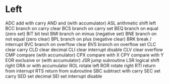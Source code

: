 # Left

ADC add with carry
AND and (with accumulator)
ASL arithmetic shift left
BCC branch on carry clear
BCS branch on carry set
BEQ branch on equal (zero set)
BIT bit test
BMI branch on minus (negative set)
BNE branch on not equal (zero clear)
BPL branch on plus (negative clear)
BRK break / interrupt
BVC branch on overflow clear
BVS branch on overflow set
CLC clear carry
CLD clear decimal
CLI clear interrupt disable
CLV clear overflow
CMP compare (with accumulator)
CPX compare with X
CPY compare with Y
EOR exclusive or (with accumulator)
JSR jump subroutine
LSR logical shift right
ORA or with accumulator
ROL rotate left
ROR rotate right
RTI return from interrupt
RTS return from subroutine
SBC subtract with carry
SEC set carry
SED set decimal
SEI set interrupt disable